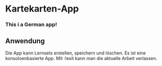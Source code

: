 # Kartekarten-App

### This i a German app!

## Anwendung
Die App kann Lernsets erstellen, speichern und löschen.
Es ist eine konsoloenbasierte App.
Mit :!exit kann man die aktuelle Arbeit verlassen.
